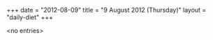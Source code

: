 +++
date = "2012-08-09"
title = "9 August 2012 (Thursday)"
layout = "daily-diet"
+++


\<no entries\>
